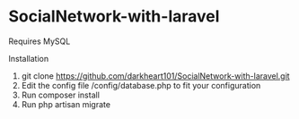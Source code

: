 # SocialNetwork-with-laravel

Requires MySQL

Installation
1. git clone https://github.com/darkheart101/SocialNetwork-with-laravel.git  
2. Edit the config file /config/database.php to fit your configuration  
3. Run composer install  
4. Run php artisan migrate  


